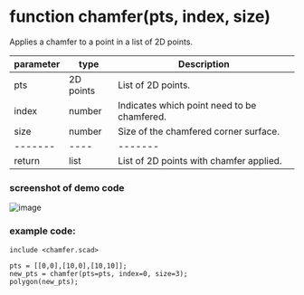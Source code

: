 # function chamfer(pts, index, size)

Applies a chamfer to a point in a list of 2D points.

|parameter|type|Description|
|-------|----|-------|
|pts|2D points|List of 2D points.|
|index|number|Indicates which point need to be chamfered.|
|size|number|Size of the chamfered corner surface.|
|-------|----|-------|
|return|list|List of 2D points with chamfer applied.

### screenshot of demo code<br>
![image](https://user-images.githubusercontent.com/1192916/135736777-bcc9f928-07c4-4c8b-8664-122900cbba77.png)

### example code:

```
include <chamfer.scad>

pts = [[0,0],[10,0],[10,10]];
new_pts = chamfer(pts=pts, index=0, size=3);
polygon(new_pts);
```

